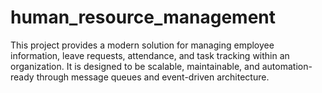 # human_resource_management
This project provides a modern solution for managing employee information, leave requests, attendance, and task tracking within an organization. It is designed to be scalable, maintainable, and automation-ready through message queues and event-driven architecture.
